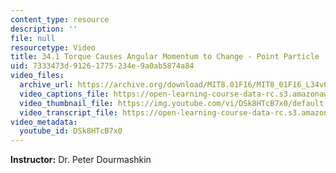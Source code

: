 ```yaml
---
content_type: resource
description: ''
file: null
resourcetype: Video
title: 34.1 Torque Causes Angular Momentum to Change - Point Particle
uid: 7333473d-9126-1775-234e-9a0ab5874a84
video_files:
  archive_url: https://archive.org/download/MIT8.01F16/MIT8_01F16_L34v01_360p.mp4
  video_captions_file: https://open-learning-course-data-rc.s3.amazonaws.com/8-01sc-classical-mechanics-fall-2016/4d8b02139f275f73bc9f221c7158d53d_DSk8HTcB7x0.vtt
  video_thumbnail_file: https://img.youtube.com/vi/DSk8HTcB7x0/default.jpg
  video_transcript_file: https://open-learning-course-data-rc.s3.amazonaws.com/8-01sc-classical-mechanics-fall-2016/2722cb4dbb39e8b1004e864a4c9eabf3_DSk8HTcB7x0.pdf
video_metadata:
  youtube_id: DSk8HTcB7x0
---
```


**Instructor:** Dr. Peter Dourmashkin